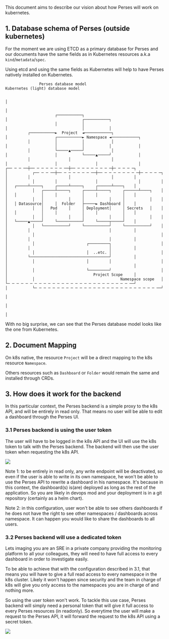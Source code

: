 This document aims to describe our vision about how Perses will work on kubernetes.

## 1. Database schema of Perses (outside kubernetes)

For the moment we are using ETCD as a primary database for Perses and our documents have the same fields as in
Kubernetes resources a.k.a `kind`/`metadata`/`spec`.

Using etcd and using the same fields as Kubernetes will help to have Perses natively installed on Kubernetes.

```
               Perses database model                                                             Kubernetes (light) database model

                                                                       │
                                                                       │
                      ┌───────────┐                                    │                                 ┌───────────┐
                      │           │                                    │                                 │           │
          ┌───────────►  Project  ◄────────────┐                       │                     ┌───────────► Namespace ◄────────────┐
          │           │           │            │                       │                     │           │           │            │
          │           └─────▲─────┘            │                       │                     │           └─────▲─────┘            │
          │                 │                  │                       │                     │                 │                  │
┌── ─ ─ ──┼── ─ ─ ─ ─ ─ ─ ──┼── ─ ─ ─ ─ ─ ─ ─ ─┼─ ─ ─ ─ ─┐             │           ┌── ─ ─ ──┼── ─ ─ ─ ─ ─ ─ ──┼── ─ ─ ─ ─ ─ ─ ─ ─┼─ ─ ─ ─ ─┐
│         │                 │                  │         │             │           │         │                 │                  │         │
│   ┌─────┴─────┐     ┌─────┴─────┐     ┌──────┴────┐    │             │           │   ┌─────┴─────┐     ┌─────┴─────┐     ┌──────┴────┐    │
│   │           │     │           │     │           │    │             │           │   │           │     │           │     │           │    │
│   │ Datasource│     │  Folder   ├─────► Dashboard │    │             │           │   │   Pod     │     │ Deployment│     │ Secrets   │    │
│   │           │     │           │     │           │    │             │           │   │           │     │           │     │           │    │
│   └─────▲─────┘     └───────────┘     └─────┬─────┘    │             │           │   └───────────┘     └───────────┘     └───────────┘    │
│         │                                   │          │             │           │                                                        │
│         │                                   │          │             │           │                       ┌─────────┐                      │
│         │                                   │          │             │           │                       │  ..etc. │                      │
│         └───────────────────────────────────┘          │             │           │                       │         │                      │
│                                                        │             │           │                       └─────────┘                      │
│                                      Project Scope     │             │           │                                      Namespace scope   │
└─ ─ ─ ─ ─ ─ ─ ─ ─ ─ ─ ─ ─ ─ ─ ─ ─ ─ ─ ─ ─ ─ ─ ─ ─ ─ ─ ──┘             │           └─ ─ ─ ─ ─ ─ ─ ─ ─ ─ ─ ─ ─ ─ ─ ─ ─ ─ ─ ─ ─ ─ ─ ─ ─ ─ ─ ──┘
                                                                       │
                                                                       │
                                                                       │
```

With no big surprise, we can see that the Perses database model looks like the one from Kubernetes.

## 2. Document Mapping

On k8s native, the resource `Project` will be a direct mapping to the k8s resource `Namespace`.

Others resources such as `Dashboard` or `Folder` would remain the same and installed through CRDs.

## 3. How does it work for the backend

In this particular context, the Perses backend is a simple proxy to the k8s API, and will be entirely in read only. That
means no user will be able to edit a dashboard through the Perses UI.

### 3.1 Perses backend is using the user token

The user will have to be logged in the k8s API and the UI will use the k8s token to talk with the Perses backend. The
backend will then use the user token when requesting the k8s API.

<img src="http://www.plantuml.com/plantuml/png/RP2nJiOm38JtF8LVW1qne1y10sBfGBSkRcBQYE28dFF-4288hHXpodttoHSO5wlloVcSadYBMK6J50Zcft_2k-cOFbz_Hu6DLuRGuylzWtC_0Bgw7RqRsiGeCFOrSmcW566B5lce0YEVrJWg5hLTQ8OKilmcwdu1ZTRtJgX5Aw9kVqljNsyqe_EqQ-70zTzdso9MYuAQJbEb_DhT1gU_QvlT6SJU2q2M3yxZdEuY6hwE_Ga0">

Note 1: to be entirely in read only, any write endpoint will be deactivated, so even if the user is able to write in its
own namespace, he won't be able to use the Perses API to rewrite a dashboard in his namespace. It's because in this
context, the dashboard(s) is(are) deployed as long as the rest of the application. So you are likely in devops mod and
your deployment is in a git repository (certainly as a helm chart).

Note 2: in this configuration, user won't be able to see others dashboards if he does not have the right to see other
namespaces / dashboards across namespace. It can happen you would like to share the dashboards to all users.

### 3.2 Perses backend will use a dedicated token

Lets imaging you are an SRE in a private company providing the monitoring platform to all your colleagues, they will
need to have full access to every dashboard in order to investigate easily.

To be able to achieve that with the configuration described in 3.1, that means you will have to give a full read access
to every namespace in the k8s cluster. Likely it won't happen since security and the team in charge of k8s will give you
only access to the namespaces you are in charge of and nothing more.

So using the user token won't work. To tackle this use case, Perses backend will simply need a personal token that will
give it full access to every Perses resources (in readonly). So everytime the user will make a request to the Perses
API, it will forward the request to the k8s API using a secret token.

<img src="http://www.plantuml.com/plantuml/png/RP6nJiOm38JtF8LVW1qne1yL1iJIWMvPtCIq4S4HjlF-920e_PNrTFVbBhweeLZzo2wKd2bOAgmmaoZfyZmG7-Qp-dBxBKKqN549dbwdH-T-0N1pV-JkO2E3YBgl1IKgvAJcMUYpaXg4meQ9rRFj18kIW9LtOlS76D2KWb23JBcg3HEjuU1nprKJRt3ETUjFgC-uxkkwU12RUr1AoAgmGj_Gzq5vyumv_-SC1hM_TXVYs2xn1G00">